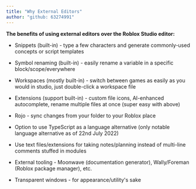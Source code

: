 ```yaml
---
title: "Why External Editors"
author: "github: 63274991"
---
```


**The benefits of using external editors over the Roblox Studio editor:**

-   Snippets (built-in) - type a few characters and generate commonly-used concepts or script templates
-   Symbol renaming (built-in) - easily rename a variable in a specific block/scope/everywhere
-   Workspaces (mostly built-in) - switch between games as easily as you would in studio, just double-click a workspace file
-   Extensions (support built-in) - custom file icons, AI-enhanced autocomplete, rename multiple files at once (super easy with above)

-   Rojo - sync changes from your folder to your Roblox place
-   Option to use TypeScript as a language alternative (only notable language alternative as of 22nd July 2022)
-   Use text files/extensions for taking notes/planning instead of multi-line comments stuffed in modules
-   External tooling - Moonwave (documentation generator), Wally/Foreman (Roblox package manager), etc.
-   Transparent windows - for appearance/utility's sake
